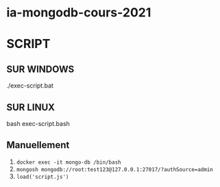 # ia-mongodb-cours-2021

# SCRIPT

## SUR WINDOWS 

./exec-script.bat

## SUR LINUX

bash exec-script.bash

## Manuellement

1. `docker exec -it mongo-db /bin/bash`
2. `mongosh mongodb://root:test123@127.0.0.1:27017/?authSource=admin`
3. `load('script.js')`

